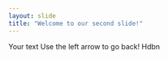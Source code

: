 ```yaml
---
layout: slide
title: "Welcome to our second slide!"
---
```

Your text
Use the left arrow to go back!
Hdbn
